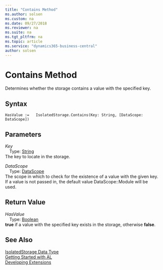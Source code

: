 ```yaml
---
title: "Contains Method"
ms.author: solsen
ms.custom: na
ms.date: 09/27/2018
ms.reviewer: na
ms.suite: na
ms.tgt_pltfrm: na
ms.topic: article
ms.service: "dynamics365-business-central"
author: solsen
---
```

[//]: # (START>DO_NOT_EDIT)
[//]: # (IMPORTANT:Do not edit any of the content between here and the END>DO_NOT_EDIT.)
[//]: # (Any modifications should be made in the .resx files in the ModernDev repo.)
# Contains Method
Determines whether the storage contains a value with the specified key.

## Syntax
```
HasValue :=   IsolatedStorage.Contains(Key: String, [DataScope: DataScope])
```
## Parameters
*Key*  
&emsp;Type: [String](string-data-type.md)  
The key to locate in the storage.
        
*DataScope*  
&emsp;Type: [DataScope](datascope-option.md)  
The scope in which to check for the existence of a value with the given key. If a value is not passed in, the default value DataScope::Module will be used.  


## Return Value
*HasValue*  
&emsp;Type: [Boolean](boolean-data-type.md)  
**true** if a value with the specified key exists in the storage, otherwise **false**.  


[//]: # (IMPORTANT: END>DO_NOT_EDIT)
## See Also
[IsolatedStorage Data Type](isolatedstorage-data-type.md)  
[Getting Started with AL](../devenv-get-started.md)  
[Developing Extensions](../devenv-dev-overview.md)